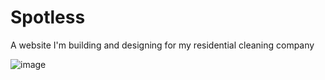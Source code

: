 # Spotless

A website I'm building and designing for my residential cleaning company

![image](https://github.com/kerson97/cleaning_site/assets/110311555/3ed77aea-f24f-4ca6-b1cb-97f48371d2b9)
